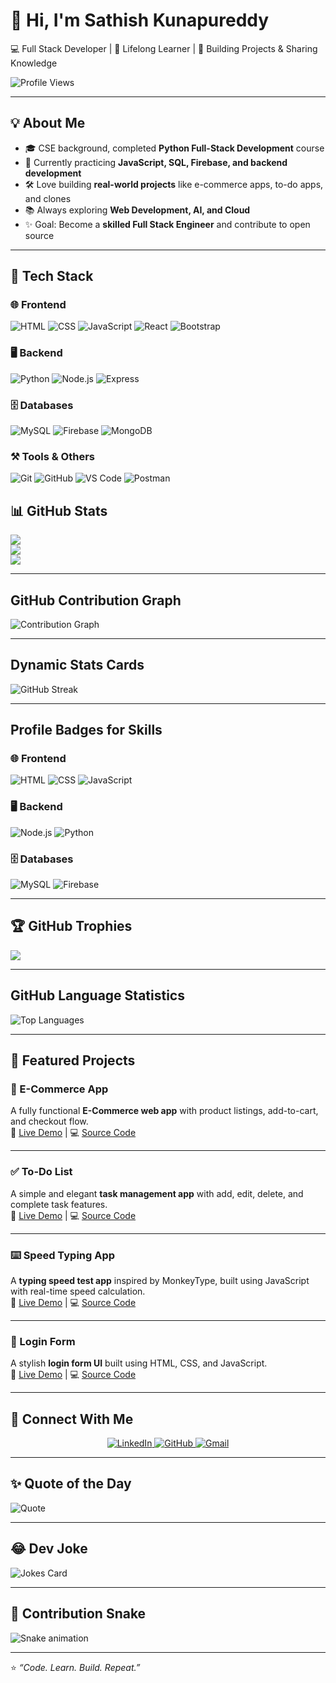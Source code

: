 # 👋 Hi, I'm Sathish Kunapureddy  

💻 Full Stack Developer | 🌱 Lifelong Learner | 🚀 Building Projects & Sharing Knowledge  

![Profile Views](https://komarev.com/ghpvc/?username=SATHISH-KUNAPUREDDY&label=Profile%20Views&color=0e75b6&style=flat)

---

## 💡 About Me  
- 🎓 CSE background, completed **Python Full-Stack Development** course  
- 🌱 Currently practicing **JavaScript, SQL, Firebase, and backend development**  
- 🛠️ Love building **real-world projects** like e-commerce apps, to-do apps, and clones  
- 📚 Always exploring **Web Development, AI, and Cloud**  
- ✨ Goal: Become a **skilled Full Stack Engineer** and contribute to open source  

---

## 🚀 Tech Stack

### 🌐 Frontend
![HTML](https://skillicons.dev/icons?i=html)
![CSS](https://skillicons.dev/icons?i=css)
![JavaScript](https://skillicons.dev/icons?i=javascript)
![React](https://skillicons.dev/icons?i=react)
![Bootstrap](https://skillicons.dev/icons?i=bootstrap)

### 🖥️ Backend
![Python](https://skillicons.dev/icons?i=python)
![Node.js](https://skillicons.dev/icons?i=nodejs)
![Express](https://skillicons.dev/icons?i=express)

### 🗄️ Databases
![MySQL](https://skillicons.dev/icons?i=mysql)
![Firebase](https://skillicons.dev/icons?i=firebase)
![MongoDB](https://skillicons.dev/icons?i=mongodb)

### ⚒️ Tools & Others
![Git](https://skillicons.dev/icons?i=git)
![GitHub](https://skillicons.dev/icons?i=github)
![VS Code](https://skillicons.dev/icons?i=vscode)
![Postman](https://skillicons.dev/icons?i=postman)


## 📊 GitHub Stats  

![](https://github-readme-stats.vercel.app/api?username=SATHISH-KUNAPUREDDY&show_icons=true&theme=tokyonight)  
![](https://github-readme-streak-stats.herokuapp.com/?user=SATHISH-KUNAPUREDDY&theme=tokyonight)  
![](https://github-readme-stats.vercel.app/api/top-langs/?username=SATHISH-KUNAPUREDDY&layout=compact&theme=tokyonight)  

---
## GitHub Contribution Graph

![Contribution Graph](https://activity-graph.herokuapp.com/graph?username=SATHISH-KUNAPUREDDY&theme=github)

--- 
## Dynamic Stats Cards 
![GitHub Streak](https://github-readme-streak-stats.herokuapp.com/?user=SATHISH-KUNAPUREDDY&theme=radical)

---  

## Profile Badges for Skills 
### 🌐 Frontend
![HTML](https://skillicons.dev/icons?i=html) ![CSS](https://skillicons.dev/icons?i=css) ![JavaScript](https://skillicons.dev/icons?i=javascript)

### 🖥️ Backend
![Node.js](https://skillicons.dev/icons?i=nodejs) ![Python](https://skillicons.dev/icons?i=python)

### 🗄️ Databases
![MySQL](https://skillicons.dev/icons?i=mysql) ![Firebase](https://skillicons.dev/icons?i=firebase)

---

## 🏆 GitHub Trophies  

![](https://github-profile-trophy.vercel.app/?username=SATHISH-KUNAPUREDDY&theme=tokyonight&no-frame=false&no-bg=false&margin-w=15)  

---

## GitHub Language Statistics

![Top Languages](https://github-readme-stats.vercel.app/api/top-langs/?username=SATHISH-KUNAPUREDDY&layout=compact&theme=radical)

---

## 📂 Featured Projects

### 🛒 E-Commerce App
A fully functional **E-Commerce web app** with product listings, add-to-cart, and checkout flow.  
🔗 [Live Demo](https://sathish-kunapureddy.github.io/javascript/ecommerce/) | 💻 [Source Code](https://github.com/SATHISH-KUNAPUREDDY/javascript/tree/main/ecommerce)

---

### ✅ To-Do List
A simple and elegant **task management app** with add, edit, delete, and complete task features.  
🔗 [Live Demo](https://sathish-kunapureddy.github.io/javascript/todolist/) | 💻 [Source Code](https://github.com/SATHISH-KUNAPUREDDY/javascript/tree/main/todolist)

---

### ⌨️ Speed Typing App
A **typing speed test app** inspired by MonkeyType, built using JavaScript with real-time speed calculation.  
🔗 [Live Demo](https://sathish-kunapureddy.github.io/javascript/speedtype/) | 💻 [Source Code](https://github.com/SATHISH-KUNAPUREDDY/javascript/tree/main/speedtype)

---

### 🔐 Login Form
A stylish **login form UI** built using HTML, CSS, and JavaScript.  
🔗 [Live Demo](https://sathish-kunapureddy.github.io/javascript/loginform/) | 💻 [Source Code](https://github.com/SATHISH-KUNAPUREDDY/javascript/tree/main/loginform)


---

## 🤝 Connect With Me  

<p align="center">
  <a href="https://www.linkedin.com/in/sathish-kunapureddy-854178288/">
    <img src="https://img.shields.io/badge/LinkedIn-blue?style=for-the-badge&logo=linkedin&logoColor=white" alt="LinkedIn"/>
  </a>
  <a href="https://github.com/SATHISH-KUNAPUREDDY">
    <img src="https://img.shields.io/badge/GitHub-000?style=for-the-badge&logo=github&logoColor=white" alt="GitHub"/>
  </a>
  <a href="mailto:sathishkunapureddy@gmail.com">
    <img src="https://img.shields.io/badge/Gmail-D14836?style=for-the-badge&logo=gmail&logoColor=white" alt="Gmail"/>
  </a>
</p>

---

## ✨ Quote of the Day  

![Quote](https://quotes-github-readme.vercel.app/api?type=horizontal&theme=tokyonight)  

---

## 😂 Dev Joke  

![Jokes Card](https://readme-jokes.vercel.app/api?theme=tokyonight)  

---

## 🐍 Contribution Snake  

![Snake animation](https://github.com/SATHISH-KUNAPUREDDY/SATHISH-KUNAPUREDDY/blob/output/github-contribution-grid-snake.svg)

---

⭐️ _“Code. Learn. Build. Repeat.”_
